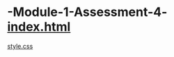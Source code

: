 # -Module-1-Assessment-4-[index.html](https://github.com/user-attachments/files/22009072/index.html)
[style.css](https://github.com/user-attachments/files/22009076/style.css)
